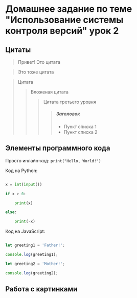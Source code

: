 # Домашнее задание по теме "Использование системы контроля версий" урок 2

## Цитаты

> Привет! Это цитата

> Это тоже цитата


> Цитата
>> Вложеная цитата
>>> Цитата третьего уровня
>>>> ##### Заголовок
>>>> * Пункт списка 1
>>>> * Пункт списка 2

## Элементы программного кода

Просто инлайн-код: `print("Hello, World!")`


Код на Python:

```python

x = int(input())

if x > 0:

    print(x)

else:

    print(-x)

```

Код на JavaScript:

```javascript

let greeting1 = 'Father!';

console.log(greeting1);

let greeting2 = 'Mother!';

console.log(greeting2);

```

## Работа с картинками
